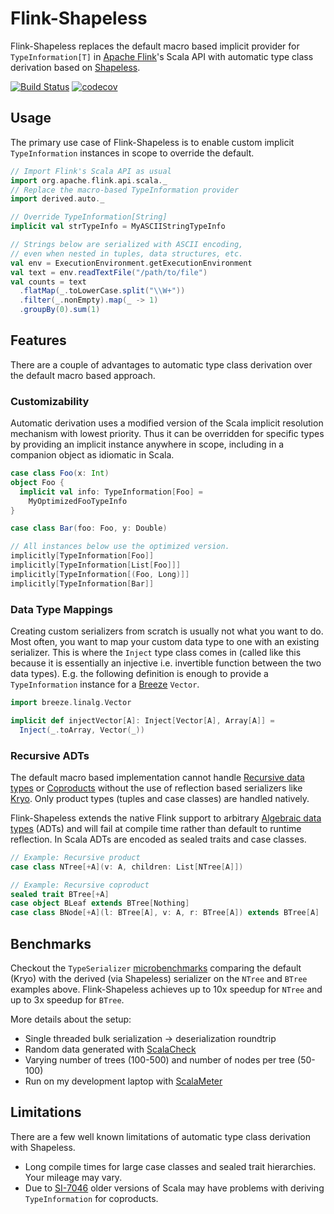 # Flink-Shapeless
Flink-Shapeless replaces the default macro based implicit provider for
`TypeInformation[T]` in [Apache Flink](https://flink.apache.org/)'s Scala API
with automatic type class derivation based on
[Shapeless](https://github.com/milessabin/shapeless).

[![Build Status](https://travis-ci.org/joroKr21/flink-shapeless.svg?branch=master)](https://travis-ci.org/joroKr21/flink-shapeless)
[![codecov](https://codecov.io/gh/joroKr21/flink-shapeless/branch/master/graph/badge.svg)](https://codecov.io/gh/joroKr21/flink-shapeless)

## Usage
The primary use case of Flink-Shapeless is to enable custom implicit
`TypeInformation` instances in scope to override the default.

```scala
// Import Flink's Scala API as usual
import org.apache.flink.api.scala._
// Replace the macro-based TypeInformation provider
import derived.auto._

// Override TypeInformation[String]
implicit val strTypeInfo = MyASCIIStringTypeInfo

// Strings below are serialized with ASCII encoding,
// even when nested in tuples, data structures, etc.
val env = ExecutionEnvironment.getExecutionEnvironment
val text = env.readTextFile("/path/to/file")
val counts = text
  .flatMap(_.toLowerCase.split("\\W+"))
  .filter(_.nonEmpty).map(_ -> 1)
  .groupBy(0).sum(1)
```

## Features
There are a couple of advantages to automatic type class derivation over the default macro based approach.

### Customizability
Automatic derivation uses a modified version of the Scala implicit resolution mechanism with lowest priority. Thus it can be overridden for specific types by providing an implicit instance anywhere in scope, including in a companion object as idiomatic in Scala.

```scala
case class Foo(x: Int)
object Foo {
  implicit val info: TypeInformation[Foo] =
    MyOptimizedFooTypeInfo
}

case class Bar(foo: Foo, y: Double)

// All instances below use the optimized version.
implicitly[TypeInformation[Foo]]
implicitly[TypeInformation[List[Foo]]]
implicitly[TypeInformation[(Foo, Long)]]
implicitly[TypeInformation[Bar]]
```

### Data Type Mappings
Creating custom serializers from scratch is usually not what you want to do.
Most often, you want to map your custom data type to one with an existing serializer.
This is where the `Inject` type class comes in
(called like this because it is essentially an injective i.e. invertible function between the two data types).
E.g. the following definition is enough to provide a `TypeInformation` instance for a [Breeze](https://github.com/scalanlp/breeze) `Vector`.

```scala
import breeze.linalg.Vector

implicit def injectVector[A]: Inject[Vector[A], Array[A]] =
  Inject(_.toArray, Vector(_))
```

### Recursive ADTs
The default macro based implementation cannot handle
[Recursive data types](https://en.wikipedia.org/wiki/Recursive_data_type) or
[Coproducts](https://en.wikipedia.org/wiki/Coproduct) without the use of reflection based serializers like
[Kryo](https://github.com/EsotericSoftware/kryo). Only product types (tuples and case classes) are handled natively.

Flink-Shapeless extends the native Flink support to arbitrary
[Algebraic data types](https://en.wikipedia.org/wiki/Algebraic_data_type)
(ADTs) and will fail at compile time rather than default to runtime reflection. In Scala ADTs are encoded as sealed traits and case classes.

```scala
// Example: Recursive product
case class NTree[+A](v: A, children: List[NTree[A]])

// Example: Recursive coproduct
sealed trait BTree[+A]
case object BLeaf extends BTree[Nothing]
case class BNode[+A](l: BTree[A], v: A, r: BTree[A]) extends BTree[A]
```

## Benchmarks
Checkout the `TypeSerializer` [microbenchmarks](https://jorokr21.github.io/flink-shapeless/docs/benchmarks/report/index.html#config=%7B%22filterConfig%22%3A%7B%22curves%22%3A%5B%22-1%22%2C%220%22%2C%221%22%2C%222%22%2C%223%22%5D%2C%22order%22%3A%5B%22param-%23+Trees%22%2C%22param-%23+Nodes%22%2C%22date%22%5D%2C%22filters%22%3A%5B%5B%22100%22%2C%22200%22%2C%22300%22%2C%22400%22%2C%22500%22%5D%2C%5B%22100%22%2C%2250%22%5D%2C%5B%221491588448000%22%5D%5D%7D%2C%22chartConfig%22%3A%7B%22type%22%3A0%2C%22showCI%22%3Atrue%7D%7D) comparing the default (Kryo) with the derived (via Shapeless) serializer on the `NTree` and `BTree` examples above. Flink-Shapeless achieves up to 10x speedup for `NTree` and up to 3x speedup for `BTree`.

More details about the setup:
- Single threaded bulk serialization -> deserialization roundtrip
- Random data generated with [ScalaCheck](https://www.scalacheck.org/)
- Varying number of trees (100-500) and number of nodes per tree (50-100)
- Run on my development laptop with [ScalaMeter](http://scalameter.github.io/)

## Limitations
There are a few well known limitations of automatic type class derivation with Shapeless.

- Long compile times for large case classes and sealed trait hierarchies. Your mileage may vary.
- Due to [SI-7046](https://issues.scala-lang.org/browse/SI-7046) older versions of Scala may have problems with deriving `TypeInformation` for coproducts.
